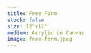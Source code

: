 ```yaml
---
title: Free Form 
stock: false
size: 12"x12"
medium: Acrylic on Canvas
image: free-form.jpeg
---
```

